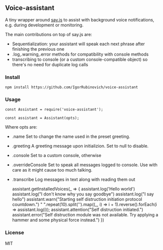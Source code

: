 ## Voice-assistant

A tiny wrapper around [say.js](https://github.com/marak/say.js/) to assist with background voice notifications, e.g. during development or monitoring.

The main contributions on top of say.js are:
- Sequentialization: your assistant will speak each next phrase after finishing the previous one
- .log,.warning,.error methods for compatibility with console methods
- transcribing to console (or a custom console-compatible object) so there's no need for duplicate log calls

### Install
	npm install https://github.com/IgorRubinovich/voice-assistant
	
### Usage
	const Assistant = require('voice-assistant');
	
	const assistant = Assistant(opts);
	
Where opts are:
- .name
Set to change the name used in the preset greeting.
- .greeting
A greeting message upon initializion. Set to null to disable.
- .console
Set to a custom console, otherwise 
- .overrideConsole
Set to speak all messages logged to console. Use with care as it might cause too much talking.
- .transcribe
Log messages in text along with reading them out

	assistant.getInstalledVoices(_ => {
		assistant.log('Hello world')
		assistant.log("I don't know why you say goodbye")
		assistant.log("I say hello")
		assistant.warn("Starting self distruction initiation protocol countdown.")
		" ".repeat(10).split('').map((_, i) => i + 1).reverse().forEach(i => assistant.log(i));
		assistant.attention("Self distruction initiated.")
		assistant.error("Self distruction module was not available. Try applying a hammer and some physical force instead.")
	})

### License
MIT